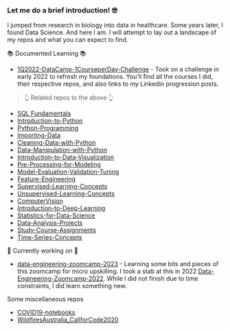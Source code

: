 ### Let me do a brief introduction! 🤓

I jumped from research in biology into data in healthcare.   Some years later, I found Data Science.
And here I am.  I will attempt to lay out a landscape of my repos and what you can expect to find.

📚 Documented Learning 📚
- [1Q2022-DataCamp-1CourseperDay-Challenge](https://github.com/elena-e-barbulescu/1Q2022-DataCamp-1CourseperDay-Challenge) - Took on a challenge in early 2022 to refresh my foundations.  You'll find all the courses I did, their respective repos, and also links to my Linkedin progression posts.

> 👆 Related repos to the above 👆
- [SQL Fundamentals](https://github.com/elena-e-barbulescu/SQL-Fundamentals)
- [Introduction-to-Python](https://github.com/elena-e-barbulescu/Introduction-to-Python)
- [Python-Programming](https://github.com/elena-e-barbulescu/Python-Programming)
- [Importing-Data](https://github.com/elena-e-barbulescu/Importing-Data)
- [Cleaning-Data-with-Python](https://github.com/elena-e-barbulescu/Cleaning-Data-with-Python)
- [Data-Manipulation-with-Python](https://github.com/elena-e-barbulescu/Data-Manipulation-with-Python)
- [Introduction-to-Data-Visualization](https://github.com/elena-e-barbulescu/Introduction-to-Data-Visualization)
- [Pre-Processing-for-Modeling](https://github.com/elena-e-barbulescu/Pre-Processing-for-Modeling)
- [Model-Evaluation-Validation-Tuning](https://github.com/elena-e-barbulescu/Model-Evaluation-Validation-Tuning)
- [Feature-Engineering](https://github.com/elena-e-barbulescu/Feature-Engineering)
- [Supervised-Learning-Concepts](https://github.com/elena-e-barbulescu/Supervised-Learning-Concepts)
- [Unsupervised-Learning-Concepts](https://github.com/elena-e-barbulescu/Unsupervised-Learning-Concepts)
- [ComputerVision](https://github.com/elena-e-barbulescu/ComputerVision)
- [Introduction-to-Deep-Learning](https://github.com/elena-e-barbulescu/Introduction-to-Deep-Learning)
- [Statistics-for-Data-Science](https://github.com/elena-e-barbulescu/Statistics-for-Data-Science)
- [Data-Analysis-Projects](https://github.com/elena-e-barbulescu/Data-Analysis-Projects)
- [Study-Course-Assignments](https://github.com/elena-e-barbulescu/Study-Course-Assignments)
- [Time-Series-Concepts](https://github.com/elena-e-barbulescu/Time-Series-Concepts)


🌱 Currently working on 🌱
- [data-engineering-zoomcamp-2023](https://github.com/elena-e-barbulescu/data-engineering-zoomcamp-2023) - Learning some bits and pieces of this zoomcamp for micro upskilling.   I took a stab at this in 2022 [Data-Engineering-Zoomcamp-2022](https://github.com/elena-e-barbulescu/Data-Engineering-ZoomCamp-2022). While I did not finish due to time constraints, I did learn something new.

Some miscellaneous repos
- [COVID19-notebooks](https://github.com/elena-e-barbulescu/COVID19-notebooks)
- [WildfiresAustralia_CallforCode2020](https://github.com/elena-e-barbulescu/Wildfiresaustralia_CallforCode2020)

<!--
**elena-e-barbulescu/elena-e-barbulescu** is a ✨ _special_ ✨ repository because its `README.md` (this file) appears on your GitHub profile.

Here are some ideas to get you started:

- 🔭 I’m currently working on ...
- 🌱 I’m currently learning ...
- 👯 I’m looking to collaborate on ...
- 🤔 I’m looking for help with ...
- 💬 Ask me about ...
- 📫 How to reach me: ...
- 😄 Pronouns: ...
- ⚡ Fun fact: ...
-->
